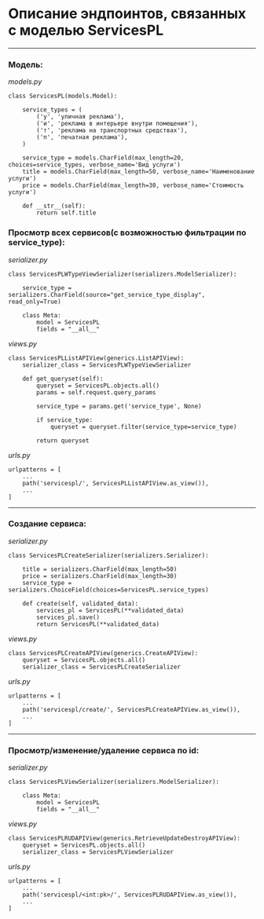 # Описание эндпоинтов, связанных с моделью ServicesPL

---

### Модель:
_models.py_
```
class ServicesPL(models.Model):

    service_types = (
        ('у', 'уличная реклама'),
        ('и', 'реклама в интерьере внутри помещения'),
        ('т', 'реклама на транспортных средствах'),
        ('п', 'печатная реклама'),
    )

    service_type = models.CharField(max_length=20, choices=service_types, verbose_name='Вид услуги')
    title = models.CharField(max_length=50, verbose_name='Наименование услуги')
    price = models.CharField(max_length=30, verbose_name='Стоимость услуги')

    def __str__(self):
        return self.title
```

### Просмотр всех сервисов(с возможностью фильтрации по service_type):
_serializer.py_
```
class ServicesPLWTypeViewSerializer(serializers.ModelSerializer):

    service_type = serializers.CharField(source="get_service_type_display", read_only=True)

    class Meta:
        model = ServicesPL
        fields = "__all__"

```

_views.py_
```
class ServicesPLListAPIView(generics.ListAPIView):
    serializer_class = ServicesPLWTypeViewSerializer

    def get_queryset(self):
        queryset = ServicesPL.objects.all()
        params = self.request.query_params

        service_type = params.get('service_type', None)

        if service_type:
            queryset = queryset.filter(service_type=service_type)

        return queryset
```

_urls.py_
```
urlpatterns = [
    ...
    path('servicespl/', ServicesPLListAPIView.as_view()),
    ...
]
```
---
### Создание сервиса:
_serializer.py_
```
class ServicesPLCreateSerializer(serializers.Serializer):

    title = serializers.CharField(max_length=50)
    price = serializers.CharField(max_length=30)
    service_type = serializers.ChoiceField(choices=ServicesPL.service_types)

    def create(self, validated_data):
        services_pl = ServicesPL(**validated_data)
        services_pl.save()
        return ServicesPL(**validated_data)
```

_views.py_
```
class ServicesPLCreateAPIView(generics.CreateAPIView):
    queryset = ServicesPL.objects.all()
    serializer_class = ServicesPLCreateSerializer
```

_urls.py_
```
urlpatterns = [
    ...
    path('servicespl/create/', ServicesPLCreateAPIView.as_view()),
    ...
]
```
---
### Просмотр/изменение/удаление сервиса по id:
_serializer.py_
```
class ServicesPLViewSerializer(serializers.ModelSerializer):

    class Meta:
        model = ServicesPL
        fields = "__all__"

```

_views.py_
```
class ServicesPLRUDAPIView(generics.RetrieveUpdateDestroyAPIView):
    queryset = ServicesPL.objects.all()
    serializer_class = ServicesPLViewSerializer
```

_urls.py_
```
urlpatterns = [
    ...
    path('servicespl/<int:pk>/', ServicesPLRUDAPIView.as_view()),
    ...
]
```
